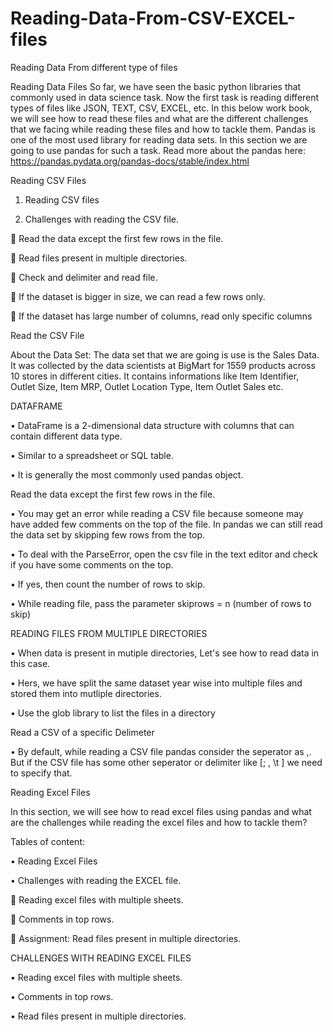 # Reading-Data-From-CSV-EXCEL-files
Reading Data From different type of files

Reading Data Files
	So far, we have seen the basic python libraries that commonly used in data science task.  Now the first task is reading different types of files like JSON, TEXT, CSV, EXCEL, etc. In this below work book, we will see how to read these files and what are the different challenges that we facing while reading these files and how to tackle them.
	Pandas is one of the most used library for reading data sets. In this section we are going to use pandas for such a task.
Read more about the pandas here:  https://pandas.pydata.org/pandas-docs/stable/index.html

Reading CSV Files

1.	Reading CSV files

2.	Challenges with reading the CSV file.

	Read the data except the first few rows in the file.

	Read files present in multiple directories.

	Check and delimiter and read file.

	If the dataset is bigger in size, we can read a few rows only.

	If the dataset has large number of columns, read only specific columns

Read the CSV File

About the Data Set: The data set that we are going is use is the Sales Data. It was collected by the data scientists at BigMart for 1559 products across 10 stores in different cities. It contains informations like Item Identifier, Outlet Size, Item MRP, Outlet Location Type, Item Outlet Sales etc.

DATAFRAME

•	DataFrame is a 2-dimensional data structure with columns that can contain different data type.

•	Similar to a spreadsheet or SQL table.

•	It is generally the most commonly used pandas object.

Read the data except the first few rows in the file.

•	You may get an error while reading a CSV file because someone may have added few comments on the top of the file. In pandas we can still read the data set by skipping 
few rows from the top.

•	To deal with the ParseError, open the csv file in the text editor and check if you have some comments on the top.

•	If yes, then count the number of rows to skip.

•	While reading file, pass the parameter skiprows = n (number of rows to skip)

READING FILES FROM MULTIPLE DIRECTORIES

•	When data is present in mutiple directories, Let's see how to read data in this case.

•	Hers, we have split the same dataset year wise into multiple files and stored them into mutliple directories.

•	Use the glob library to list the files in a directory

Read a CSV of a specific Delimeter

•	By default, while reading a CSV file pandas consider the seperator as ,. But if the CSV file has some other seperator or delimiter like [; , \t ] we need to specify 
that.


Reading Excel Files

In this section, we will see how to read excel files using pandas and what are the challenges while reading the excel files and how to tackle them?

Tables of content:

•	Reading Excel Files

•	Challenges with reading the EXCEL file.

	Reading excel files with multiple sheets.

	Comments in top rows.


	Assignment: Read files present in multiple directories.

CHALLENGES WITH READING EXCEL FILES

•	Reading excel files with multiple sheets.

•	Comments in top rows.

•	Read files present in multiple directories.









